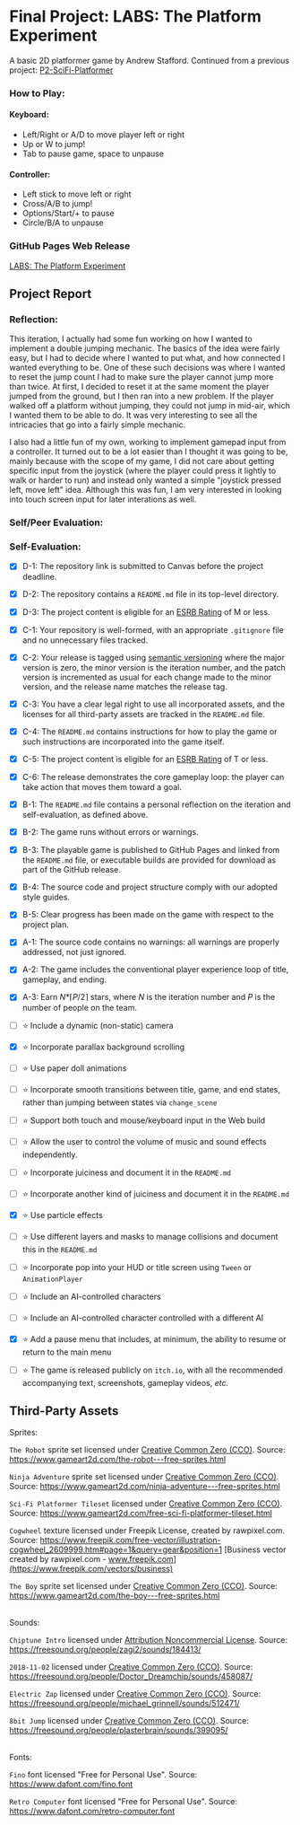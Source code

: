 # Final Project: LABS: The Platform Experiment
A basic 2D platformer game by Andrew Stafford.
Continued from a previous project: [P2-SciFi-Platformer](https://github.com/bsu-cs315/P2-SciFi-Platformer)

### How to Play:
#### Keyboard:
- Left/Right or A/D to move player left or right
- Up or W to jump!
- Tab to pause game, space to unpause
#### Controller:
- Left stick to move left or right
- Cross/A/B to jump!
- Options/Start/+ to pause
- Circle/B/A to unpause

### GitHub Pages Web Release
[LABS: The Platform Experiment](https://bsu-cs315.github.io/FP-LABS/)

## Project Report
### Reflection:
This iteration, I actually had some fun working on how I wanted to implement a double jumping mechanic. The basics of the idea were fairly easy, but I had to decide where I wanted to put what, and how connected I wanted everything to be. One of these such decisions was where I wanted to reset the jump count I had to make sure the player cannot jump more than twice. At first, I decided to reset it at the same moment the player jumped from the ground, but I then ran into a new problem. If the player walked off a platform without jumping, they could not jump in mid-air, which I wanted them to be able to do. It was very interesting to see all the intricacies that go into a fairly simple mechanic.

I also had a little fun of my own, working to implement gamepad input from a controller. It turned out to be a lot easier than I thought it was going to be, mainly because with the scope of my game, I did not care about getting specific input from the joystick (where the player could press it lightly to walk or harder to run) and instead only wanted a simple "joystick pressed left, move left" idea. Although this was fun, I am very interested in looking into touch screen input for later interations as well.

### Self/Peer Evaluation:

### Self-Evaluation:
- [x] D-1: The repository link is submitted to Canvas before the project deadline.
- [x] D-2: The repository contains a <code>README.md</code> file in its top-level directory.
- [x] D-3: The project content is eligible for an <a href="https://www.esrb.org/ratings-guide/">ESRB Rating</a> of M or less.
- [x] C-1: Your repository is well-formed, with an appropriate <code>.gitignore</code> file and no unnecessary files tracked.
- [x] C-2: Your release is tagged using <a href="https://semver.org/">semantic versioning</a> where the major version is zero, the minor version is the iteration number, and the patch version is incremented as usual for each change made to the minor version, and the release name matches the release tag.
- [x] C-3: You have a clear legal right to use all incorporated assets, and the licenses for all third-party assets are tracked in the <code>README.md</code> file.
- [x] C-4: The <code>README.md</code> contains instructions for how to play the game or such instructions are incorporated into the game itself.
- [x] C-5: The project content is eligible for an <a href="https://www.esrb.org/ratings-guide/">ESRB Rating</a> of T or less.
- [x] C-6: The release demonstrates the core gameplay loop: the player can take action that moves them toward a goal.
- [x] B-1: The <code>README.md</code> file contains a personal reflection on the iteration and self-evaluation, as defined above.
- [x] B-2: The game runs without errors or warnings.
- [x] B-3: The playable game is published to GitHub Pages and linked from the <code>README.md</code> file, or executable builds are provided for download as part of the GitHub release.
- [x] B-4: The source code and project structure comply with our adopted style guides.
- [x] B-5: Clear progress has been made on the game with respect to the project plan.
- [x] A-1: The source code contains no warnings: all warnings are properly addressed, not just ignored.
- [x] A-2: The game includes the conventional player experience loop of title, gameplay, and ending.
- [x] A-3: Earn <em>N</em>*&lceil;<em>P</em>/2&rceil; stars, where <em>N</em> is the iteration number and <em>P</em> is the number of people on the team.
- [ ] ⭐ Include a dynamic (non-static) camera
- [x] ⭐ Incorporate parallax background scrolling
- [ ] ⭐ Use paper doll animations
- [ ] ⭐ Incorporate smooth transitions between title, game, and end states, rather than jumping between states via <code>change_scene</code>
- [ ] ⭐ Support both touch and mouse/keyboard input in the Web build
- [ ] ⭐ Allow the user to control the volume of music and sound effects independently.
- [ ] ⭐ Incorporate juiciness and document it in the <code>README.md</code>
- [ ] ⭐ Incorporate another kind of juiciness and document it in the <code>README.md</code>
- [x] ⭐ Use particle effects
- [ ] ⭐ Use different layers and masks to manage collisions and document this in the <code>README.md</code>
- [ ] ⭐ Incorporate pop into your HUD or title screen using <code>Tween</code> or <code>AnimationPlayer</code>
- [ ] ⭐ Include an AI-controlled characters
- [ ] ⭐ Include an AI-controlled character controlled with a different AI
- [x] ⭐ Add a pause menu that includes, at minimum, the ability to resume or return to the main menu
- [ ] ⭐ The game is released publicly on <code>itch.io</code>, with all the recommended accompanying text, screenshots, gameplay videos, <i>etc.</i>


## Third-Party Assets
Sprites:

`The Robot` sprite set licensed under [Creative Common Zero (CCO)](https://creativecommons.org/publicdomain/zero/1.0/). Source: https://www.gameart2d.com/the-robot---free-sprites.html

`Ninja Adventure` sprite set licensed under [Creative Common Zero (CCO)](https://creativecommons.org/publicdomain/zero/1.0/). Source: https://www.gameart2d.com/ninja-adventure---free-sprites.html

`Sci-Fi Platformer Tileset` licensed under [Creative Common Zero (CCO)](https://creativecommons.org/publicdomain/zero/1.0/). Source: https://www.gameart2d.com/free-sci-fi-platformer-tileset.html

`Cogwheel` texture licensed under Freepik License, created by rawpixel.com. Source: https://www.freepik.com/free-vector/illustration-cogwheel_2609999.htm#page=1&query=gear&position=1
[Business vector created by rawpixel.com - www.freepik.com](https://www.freepik.com/vectors/business)

`The Boy` sprite set licensed under [Creative Common Zero (CCO)](https://creativecommons.org/publicdomain/zero/1.0/). Source: https://www.gameart2d.com/the-boy---free-sprites.html

<br>
Sounds:

`Chiptune Intro` licensed under [Attribution Noncommercial License](https://creativecommons.org/licenses/by-nc/3.0/). Source: https://freesound.org/people/zagi2/sounds/184413/

`2018-11-02` licensed under [Creative Common Zero (CCO)](https://creativecommons.org/publicdomain/zero/1.0/). Source: https://freesound.org/people/Doctor_Dreamchip/sounds/458087/

`Electric Zap` licensed under [Creative Common Zero (CCO)](https://creativecommons.org/publicdomain/zero/1.0/). Source: https://freesound.org/people/michael_grinnell/sounds/512471/

`8bit Jump` licensed under [Creative Common Zero (CCO)](https://creativecommons.org/publicdomain/zero/1.0/). Source: https://freesound.org/people/plasterbrain/sounds/399095/

<br>
Fonts:

`Fino` font licensed "Free for Personal Use". Source: https://www.dafont.com/fino.font

`Retro Computer` font licensed "Free for Personal Use". Source: https://www.dafont.com/retro-computer.font